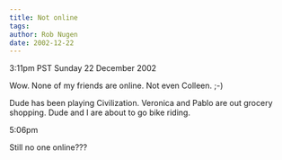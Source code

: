 ```yaml
---
title: Not online
tags: 
author: Rob Nugen
date: 2002-12-22
---
```


<p class=date>3:11pm PST Sunday 22 December 2002</p>

<p>Wow.  None of my friends are online.  Not even Colleen.  ;-)</p>

<p>Dude has been playing Civilization.  Veronica and Pablo are out
grocery shopping.  Dude and I are about to go bike riding.</p>

<p class=date>5:06pm</p>

<p>Still no one online???</p>
